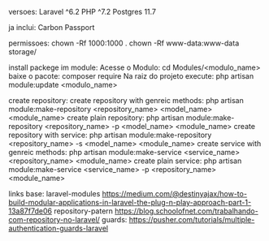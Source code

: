 versoes:
    Laravel ^6.2
    PHP ^7.2
    Postgres 11.7

ja inclui:
    Carbon
    Passport

permissoes:
    chown -Rf 1000:1000 .
    chown -Rf www-data:www-data storage/

install packege im module:
    Acesse o Modulo:
        cd Modules/<modulo_name>
    baixe o pacote:
        composer require <package>
    Na raiz do projeto execute:
        php artisan module:update <modulo_name>

create repository:
    create repository with genreic methods:
        php artisan module:make-repository <repository_name> <model_name> <module_name>
    create plain repository:
        php artisan module:make-repository <repository_name> -p <model_name> <module_name>
    create repository with service:
        php artisan module:make-repository <repository_name> -s <model_name> <module_name>
    create service with genreic methods:
        php artisan module:make-service <service_name> <repository_name> <module_name>
    create plain service:
        php artisan module:make-service <service_name> -p <repository_name> <module_name>
    
links base:
    laravel-modules
        https://medium.com/@destinyajax/how-to-build-modular-applications-in-laravel-the-plug-n-play-approach-part-1-13a87f7de06
    repository-patern
        https://blog.schoolofnet.com/trabalhando-com-repository-no-laravel/
    guards:
        https://pusher.com/tutorials/multiple-authentication-guards-laravel
